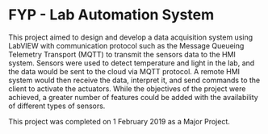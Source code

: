 # FYP - Lab Automation System

This project aimed to design and develop a data acquisition system using LabVIEW with communication protocol such as the Message Queueing Telemetry Transport (MQTT) to transmit the sensors data to the HMI system. Sensors were used to detect temperature and light in the lab, and the data would be sent to the cloud via MQTT protocol. A remote HMI system would then receive the data, interpret it, and send commands to the client to activate the actuators. While the objectives of the project were achieved, a greater number of features could be added with the availability of different types of sensors.

This project was completed on 1 February 2019 as a Major Project. 
